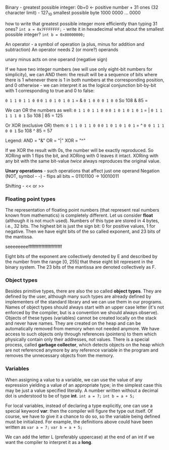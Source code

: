 Binary - greatest possible integer:
0b+0 <- positive number + 31 ones (32 character limit) - $127_{10}$
smallest possible byte 1000 0000 ... 0000

how to write that greatest possible integer more efficiently than typing 31 ones?
`int a = 0x7FFFFFFF;` - write it in hexadecimal
what about the smallest possible integer?
`int b = 0x80000000;`

An operator - a symbol of operation (a plus, minus for addition and subtraction)
An operator needs 2 (or more?) operands

unary minus acts on one operand (negative sign)

If we have two integer numbers (we will use only eight-bit numbers for simplicity), we can AND them: the result will be a sequence of bits where there is 1 whenever there is 1 in both numbers at the corresponding position, and 0 otherwise - we can interpret it as the logical conjunction bit-by-bit with 1 corresponding to true and 0 to false:

`0 1 1 0 1 1 0 0` 
`0 1 0 1 0 1 0 1`
$=$
& `0 1 0 0 0 1 0 0`
So 108 & 85 = 

We can OR the numbers as well:
`0 1 1 0 1 1 0 0` 
`0 1 0 1 0 1 0 1`
$=$
| `0 1 1 1 1 1 0 1`
So 108 | 85 = 125

Or XOR (exclusive OR) them:
`0 1 1 0 1 1 0 0` 
`0 1 0 1 0 1 0 1`
$=$
^ `0 0 1 1 1 0 0 1`
So 108 ^ 85 = 57

Legend:
	AND = "&"
	OR = "|"
	XOR = "^"


If we XOR the result with 0s, the number will be exactly reproduced. So XORing with 1 flips the bit, and XORing with 0 leaves it intact. XORing with any bit with the same bit-value *twice* always reproduces the original value.

**Unary operations** - such operations that affect just one operand
Negation (NOT, symbol - `~`) - flips all bits
~ 01101100 -> 10010011

Shifting - << or >>

### Floating point types
The representation of floating point numbers (that represent real numbers known from mathematics) is completely different. Let us consider **float** (although it is not much used). Numbers of this type are stored in 4 bytes, i.e., 32 bits. The highest bit is just the sign bit: 0 for positive values, 1 for negative. Then we have eight bits of the so called exponent, and 23 bits of the mantissa.

seeeeeeeefffffffffffffffffffffff

Eight bits of the exponent are collectively denoted by E and described by the number from the range [0, 255] that these eight bit represent in the binary system. The 23 bits of the mantissa are denoted collectively as F.

### Object types
Besides primitive types, there are also the so called **object types**. They are defined by the user, although many such types are already defined by implementers of the standard library and we can use them in our programs. Names of object types should always start with an upper case letter (it's not enforced by the compiler, but is a convention we should always observe).
Objects of these types (variables) cannot be created locally on the stack and never have names. They are created on the heap and can be automatically removed from memory when not needed anymore. We have access to such objects only through references (pointers) to them which physically contain only their addresses, not values. There is a special process, called **garbage collector**, which detects objects on the heap which are not referenced anymore by any reference variable in the program and removes the unnecessary objects from the memory.

### Variables
When assigning a value to a variable, we can use the value of any expression yielding a value of an appropriate type; in the simplest case this may be just a value specified literally. A number written without a decimal dot is understood to be of type **int**.
`int a = 7;`
`int b = a + 5;`

For local variables, instead of declaring a type explicitly, one can use a special keyword **var**: then the compiler will figure the type out itself. Of course, we have to give it a chance to do so, so the variable being defined must be initialized. For example, the definitions above could have been written as
`var a = 7;`
`var b = a + 5;`


We can add the letter L (preferably uppercase) at the end of an int if we want the compiler to interpret it as a **long**.
